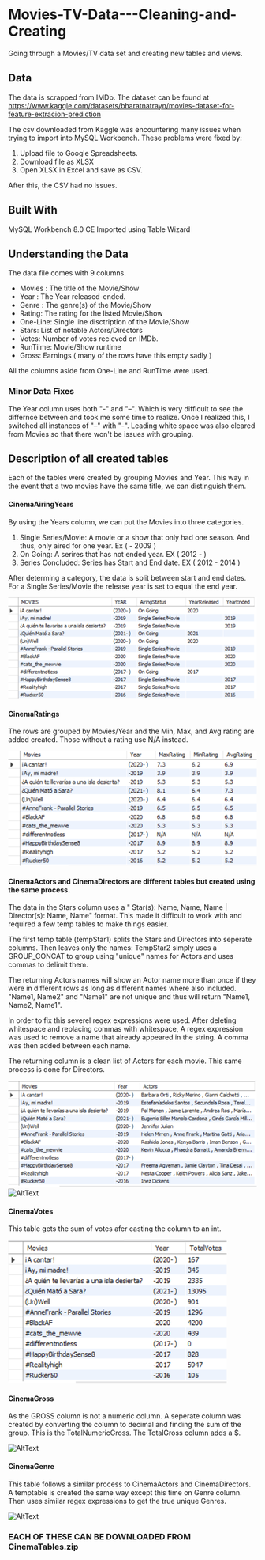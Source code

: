 # Movies-TV-Data---Cleaning-and-Creating
Going through a Movies/TV data set and creating new tables and views. 

## Data
The data is scrapped from IMDb. The dataset can be found at https://www.kaggle.com/datasets/bharatnatrayn/movies-dataset-for-feature-extracion-prediction

The csv downloaded from Kaggle was encountering many issues when trying to import into MySQL Workbench. These problems were fixed by:

1. Upload file to Google Spreadsheets.
2. Download file as XLSX
3. Open XLSX in Excel and save as CSV. 

After this, the CSV had no issues. 

## Built With
MySQL Workbench 8.0 CE
Imported using Table Wizard

## Understanding the Data
The data file comes with 9 columns.
* Movies : The title of the Movie/Show
* Year : The Year released-ended. 
* Genre : The genre(s) of the Movie/Show
* Rating: The rating for the listed Movie/Show
* One-Line: Single line disctription of the Movie/Show
* Stars: List of notable Actors/Directors
* Votes: Number of votes recieved on IMDb. 
* RunTiime: Movie/Show runtime
* Gross: Earnings ( many of the rows have this empty sadly )

All the columns aside from One-Line and RunTime were used. 

### Minor Data Fixes
The Year column uses both "-" and "–". Which is very difficult to see the differnce between and took me some time to realize. 
Once I realized this, I switched all instances of "–" with "-". Leading white space was also cleared from Movies so that there won't be issues with grouping.

## Description of all created tables
Each of the tables were created by grouping Movies and Year. This way in the event that a two movies have the same title, we can distinguish them. 

#### CinemaAiringYears
By using the Years column, we can put the Movies into three categories. 
1. Single Series/Movie: A movie or a show that only had one season. And thus, only aired for one year. Ex ( - 2009 )
2. On Going: A serires that has not ended year. EX ( 2012 - )
3. Series Concluded: Series has Start and End date. EX ( 2012 - 2014 )

After determing a category, the data is split between start and end dates. For a Single Series/Movie the release year is set to equal the end year.

![AltText](CinemaImages/AiringYear.png)

#### CinemaRatings
The rows are grouped by Movies/Year and the Min, Max, and Avg rating are added created. Those without a rating use N/A instead. 

![AltText](CinemaImages/Ratings.png)

#### CinemaActors and CinemaDirectors are different tables but created using the same process.
The data in the Stars column uses a " Star(s): Name, Name, Name | Director(s): Name, Name" format.
This made it difficult to work with and required a few temp tables to make things easier. 

The first temp table (tempStar1) splits the Stars and Directors into seperate columns. Then leaves only the names:
TempStar2 simply uses a GROUP_CONCAT to group using "unique" names for Actors and uses commas to delimit them.

The returning Actors names will show an Actor name more than once if they were in different rows as long as different names where also included.
"Name1, Name2" and "Name1" are not unique and thus will return "Name1, Name2, Name1". 

In order to fix this severel regex expressions were used. After deleting whitespace and replacing commas with whitespace, A regex expression was used to remove 
a name that already appeared in the string. A comma was then added between each name. 

The returning column is a clean list of Actors for each movie. This same process is done for Directors. 

![AltText](CinemaImages/Actors.png)
![AltText](CinemaImages/Directorss.png)


#### CinemaVotes
This table gets the sum of votes afer casting the column to an int.

![AltText](CinemaImages/Votes.png)

#### CinemaGross
As the GROSS column is not a numeric column. A seperate column was created by converting the column to decimal and finding the sum of the group.
This is the TotalNumericGross. The TotalGross column adds a $.

![AltText](CinemaImages/Grosss.png)

#### CinemaGenre 
This table follows a similar process to CinemaActors and CinemaDirectors. A temptable is created the same way except this time on Genre column.
Then uses similar regex expressions to get the true unique Genres. 

![AltText](CinemaImages/Genres.png)


### EACH OF THESE CAN BE DOWNLOADED FROM CinemaTables.zip
